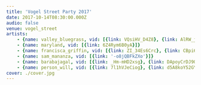 ```yaml
---
title: 'Vogel Street Party 2017'
date: 2017-10-14T08:30:00.000Z
audio: false
venue: vogel_street
artists:
    - {name: valley_bluegrass, vid: [{link: VQsiHV_D4Z8}, {link: AlRW_jZCAHA}]}
    - {name: maryland, vid: [{link: 6Z4Rym6B0yA}]}
    - {name: francisca_griffin, vid: [{link: ZI_34Es6Crc}, {link: CBpi62M7U4c}]}
    - {name: sam_mananza, vid: [{link: '-o8jQBFkZXo'}]}
    - {name: barabajagal, vid: [{link: _Hm-mHD2xsg}, {link: DApoyCrDJ9Q}]}
    - {name: person_will, vid: [{link: 7l1hVJeCiog}, {link: d5A8koY52GY}]}
cover: ./cover.jpg
---
```

